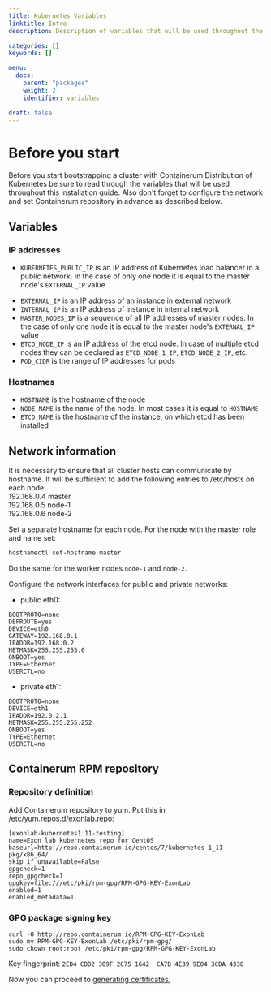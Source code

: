```yaml
---
title: Kubernetes Variables
linktitle: Intro
description: Description of variables that will be used throughout the installation and network configuration info.

categories: []
keywords: []

menu:
  docs:
    parent: "packages"
    weight: 2
    identifier: variables

draft: false
---
```


# Before you start
Before you start bootstrapping a cluster with Containerum Distribution of Kubernetes be sure to read through the variables that will be used throughout this installation guide. Also don't forget to configure the network and set Containerum repository in advance as described below.

## Variables  
### IP addresses

- `KUBERNETES_PUBLIC_IP` is an IP address of Kubernetes load balancer in a public network. In the case of only one node it is equal to the master node's `EXTERNAL_IP` value
<!-- - `PUBLIC_IP` is equal to `KUBERNETES_PUBLIC_IP` -->
- `EXTERNAL_IP` is an IP address of an instance in external network
- `INTERNAL_IP` is an IP address of instance in internal network
- `MASTER_NODES_IP` is a sequence of all IP addresses of master nodes. In the case of only one node it is equal to the master node's `EXTERNAL_IP` value
- `ETCD_NODE_IP` is an IP address of the etcd node. In case of multiple etcd nodes they can be declared as `ETCD_NODE_1_IP`, `ETCD_NODE_2_IP`, etc.
- `POD_CIDR` is the range of IP addresses for pods

### Hostnames

- `HOSTNAME` is the hostname of the node
- `NODE_NAME` is the name of the node. In most cases it is equal to `HOSTNAME`
- `ETCD_NAME` is the hostname of the instance, on which etcd has been installed

## Network information

It is necessary to ensure that all cluster hosts can communicate by hostname. It will be sufficient to add the following entries to /etc/hosts on each node:  
192.168.0.4 master  
192.168.0.5 node-1  
192.168.0.6 node-2  

Set a separate hostname for each node. For the node with the master role and name set:
```bash
hostnamectl set-hostname master
```
Do the same for the worker nodes `node-1` and `node-2`.

Configure the network interfaces for public and private networks:

- public eth0:

```
BOOTPROTO=none
DEFROUTE=yes
DEVICE=eth0
GATEWAY=192.168.0.1
IPADDR=192.168.0.2
NETMASK=255.255.255.0
ONBOOT=yes
TYPE=Ethernet
USERCTL=no
```

- private eth1:

```
BOOTPROTO=none
DEVICE=eth1
IPADDR=192.0.2.1
NETMASK=255.255.255.252
ONBOOT=yes
TYPE=Ethernet
USERCTL=no
```

## Containerum RPM repository

### Repository definition

Add Containerum repository to yum. Put this in /etc/yum.repos.d/exonlab.repo:
```
[exonlab-kubernetes1.11-testing]
name=Exon lab kubernetes repo for CentOS
baseurl=http://repo.containerum.io/centos/7/kubernetes-1_11-pkg/x86_64/
skip_if_unavailable=False
gpgcheck=1
repo_gpgcheck=1
gpgkey=file:///etc/pki/rpm-gpg/RPM-GPG-KEY-ExonLab
enabled=1
enabled_metadata=1

```

### GPG package signing key

```
curl -O http://repo.containerum.io/RPM-GPG-KEY-ExonLab
sudo mv RPM-GPG-KEY-ExonLab /etc/pki/rpm-gpg/
sudo chown root:root /etc/pki/rpm-gpg/RPM-GPG-KEY-ExonLab
```

Key fingerprint: `2ED4 CBD2 309F 2C75 1642  CA7B 4E39 9E04 3CDA 4338`

Now you can proceed to [generating certificates.](/installation/packages/2certificates)
